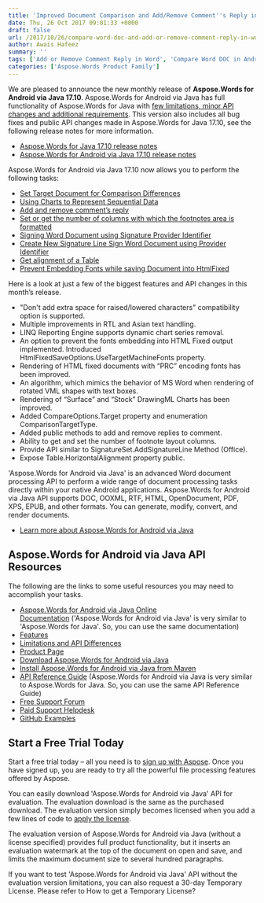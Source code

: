 ```yaml
---
title: 'Improved Document Comparison and Add/Remove Comment''s Reply in Word Documents'
date: Thu, 26 Oct 2017 09:01:33 +0000
draft: false
url: /2017/10/26/compare-word-doc-and-add-or-remove-comment-reply-in-word-in-android/
author: Awais Hafeez
summary: ''
tags: ['Add or Remove Comment Reply in Word', 'Compare Word DOC in Android']
categories: ['Aspose.Words Product Family']
---
```


We are pleased to announce the new monthly release of **Aspose.Words for Android via Java 17.10**. Aspose.Words for Android via Java has full functionality of Aspose.Words for Java with [few limitations, minor API changes and additional requirements][1]. This version also includes all bug fixes and public API changes made in Aspose.Words for Java 17.10, see the following release notes for more information.

*   [Aspose.Words for Java 17.10 release notes][2]
*   [Aspose.Words for Android via Java 17.10 release notes][3]

Aspose.Words for Android via Java 17.10 now allows you to perform the following tasks:

*   [Set Target Document for Comparison Differences][4]
*   [Using Charts to Represent Sequential Data][5]
*   [Add and remove comment’s reply][6]
*   [Set or get the number of columns with which the footnotes area is formatted][7]
*   [Signing Word Document using Signature Provider Identifier][8]
*   [Create New Signature Line Sign Word Document using Provider Identifier][9]
*   [Get alignment of a Table][10]
*   [Prevent Embedding Fonts while saving Document into HtmlFixed][11]

Here is a look at just a few of the biggest features and API changes in this month’s release.

*   "Don't add extra space for raised/lowered characters" compatibility option is supported.
*   Multiple improvements in RTL and Asian text handling.
*   LINQ Reporting Engine supports dynamic chart series removal.
*   An option to prevent the fonts embedding into HTML Fixed output implemented. Introduced HtmlFixedSaveOptions.UseTargetMachineFonts property.
*   Rendering of HTML fixed documents with “PRC” encoding fonts has been improved.
*   An algorithm, which mimics the behavior of MS Word when rendering of rotated VML shapes with text boxes.
*   Rendering of “Surface” and “Stock” DrawingML Charts has been improved.
*   Added CompareOptions.Target property and enumeration ComparisonTargetType.
*   Added public methods to add and remove replies to comment.
*   Ability to get and set the number of footnote layout columns.
*   Provide API similar to SignatureSet.AddSignatureLine Method (Office).
*   Expose Table.HorizontalAlignment property public.

'Aspose.Words for Android via Java' is an advanced Word document processing API to perform a wide range of document processing tasks directly within your native Android applications. Aspose.Words for Android via Java API supports DOC, OOXML, RTF, HTML, OpenDocument, PDF, XPS, EPUB, and other formats. You can generate, modify, convert, and render documents.

*   [Learn more about Aspose.Words for Android via Java][12]

## Aspose.Words for Android via Java API Resources

The following are the links to some useful resources you may need to accomplish your tasks.

*   [Aspose.Words for Android via Java Online Documentation][13] ('Aspose.Words for Android via Java' is very similar to 'Aspose.Words for Java'. So, you can use the same documentation)
*   [Features][14]
*   [Limitations and API Differences][15]
*   [Product Page][16]
*   [Download Aspose.Words for Android via Java][17]
*   [Install Aspose.Words for Android via Java from Maven][18]
*   [API Reference Guide][19] (Aspose.Words for Android via Java is very similar to Aspose.Words for Java. So, you can use the same API Reference Guide)
*   [Free Support Forum][20]
*   [Paid Support Helpdesk][21]
*   [GitHub Examples][22]

## Start a Free Trial Today

Start a free trial today – all you need is to [sign up with Aspose][23]. Once you have signed up, you are ready to try all the powerful file processing features offered by Aspose.

You can easily download 'Aspose.Words for Android via Java' API for evaluation. The evaluation download is the same as the purchased download. The evaluation version simply becomes licensed when you add a few lines of code to [apply the license][24].

The evaluation version of Aspose.Words for Android via Java (without a license specified) provides full product functionality, but it inserts an evaluation watermark at the top of the document on open and save, and limits the maximum document size to several hundred paragraphs.

If you want to test 'Aspose.Words for Android via Java' API without the evaluation version limitations, you can also request a 30-day Temporary License. Please refer to How to get a Temporary License?




[1]: https://docs.aspose.com/display/wordsjava/Aspose.Words+for+Android+via+Java+API+Differences+and+Limitations
[2]: https://docs.aspose.com/display/wordsjava/Aspose.Words+for+Java+17.10+Release+Notes
[3]: https://docs.aspose.com/display/wordsjava/Aspose.Words+for+Android+via+Java+17.10+Release+Notes
[4]: https://docs.aspose.com/display/wordsjava/How+to+Compare+Two+Word+Documents#HowtoCompareTwoWordDocuments-SetTargetDocumentforComparisonDifferences
[5]: https://docs.aspose.com/display/wordsjava/Using+Charts+to+Represent+Sequential+Data
[6]: https://docs.aspose.com/display/wordsjava/Working+with+Comments#WorkingwithComments-HowtoAddandRemoveComment'sReply
[7]: https://docs.aspose.com/display/wordsjava/Working+with+Document#WorkingwithDocument-HowtoSetNumberofFootnoteLayoutColumns
[8]: https://docs.aspose.com/display/wordsjava/Working+with+Digital+Signatures#WorkingwithDigitalSignatures-SigningWordDocumentusingSignatureProviderIdentifier
[9]: https://docs.aspose.com/display/wordsjava/Working+with+Digital+Signatures#WorkingwithDigitalSignatures-CreateNewSignatureLineSignWordDocumentusingProviderIdentifier
[10]: https://docs.aspose.com/display/wordsjava/Applying+Formatting+to+Table%2C+Row+and+Cell#ApplyingFormattingtoTable,RowandCell-HowtoGettheTable'sAlignment
[11]: https://docs.aspose.com/display/wordsjava/Saving+a+Document#SavingaDocument-PreventEmbeddingFontswhilesavingDocumentintoHtmlFixed
[12]: https://www.aspose.com/products/words/android-java
[13]: https://docs.aspose.com/display/wordsjava/Home
[14]: https://docs.aspose.com/display/wordsjava/Aspose.Words+for+Android+via+Java+Features
[15]: https://docs.aspose.com/display/wordsjava/Aspose.Words+for+Android+via+Java+API+Differences+and+Limitations
[16]: https://www.aspose.com/products/words/android-java
[17]: https://downloads.aspose.com/words/androidjava
[18]: https://docs.aspose.com/display/wordsjava/Installation#Installation-InstallAspose.WordsforAndroidviaJavafromMavenRepository
[19]: https://apireference.aspose.com/java/words
[20]: https://forum.aspose.com/c/words
[21]: https://helpdesk.aspose.com/
[22]: https://github.com/aspose-words/Aspose.Words-for-Java
[23]: https://www.aspose.com/
[24]: https://docs.aspose.com/display/wordsjava/Licensing




